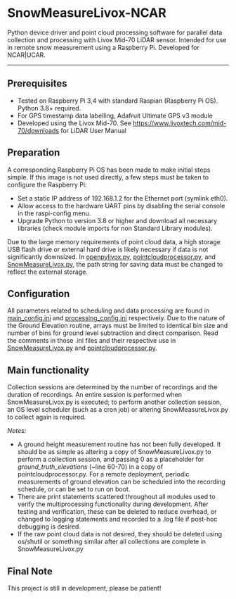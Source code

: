 # SnowMeasureLivox-NCAR
Python device driver and point cloud processing software for parallel data collection and processing with Livox Mid-70 LiDAR sensor. Intended for use in remote snow measurement using a Raspberry Pi. Developed for NCAR|UCAR.

<hr>

## Prerequisites
* Tested on Raspberry Pi 3,4 with standard Raspian (Raspberry Pi OS). Python 3.8+ required.
* For GPS timestamp data labelling, Adafruit Ultimate GPS v3 module
* Developed using the Livox Mid-70. See https://www.livoxtech.com/mid-70/downloads for LiDAR User Manual 

## Preparation
A corresponding Raspberry Pi OS has been made to make initial steps simple. If this image is not used directly, a few steps must be taken to configure the Raspberry Pi:
- Set a static IP address of 192.168.1.2 for the Ethernet port (symlink eth0).
- Allow access to the hardware UART pins by disabling the serial console in the raspi-config menu.
- Upgrade Python to version 3.8 or higher and download all necessary libraries (check module imports for non Standard Library modules).

Due to the large memory requirements of point cloud data, a high storage USB flash drive or external hard drive is likely necessary if data is not significantly downsized. In [openpylivox.py](./src/openpylivox.py), [pointcloudprocessor.py](./src/pointcloudprocessor.py), and [SnowMeasureLivox.py](./SnowMeasureLivox.py), the path string for saving data must be changed to reflect the external storage.

## Configuration
All parameters related to scheduling and data processing are found in [main_config.ini](./config/main_config.ini) and [processing_config.ini](./config/processing_config.ini) respectively. Due to the nature of the Ground Elevation routine, arrays must be limited to identical bin size and number of bins for ground level subtraction and direct comparison. Read the comments in those .ini files and their respective use in [SnowMeasureLivox.py](./SnowMeasureLivox.py) and
[pointcloudprocessor.py](./src/pointcloudprocessor.py).

## Main functionality
Collection sessions are determined by the number of recordings and the duration of recordings. An entire session is performed when SnowMeasureLivox.py is executed; to perform another collection session, an OS level scheduler (such as a cron job) or altering SnowMeasureLivox.py to collect again is required.

*Notes:*
- A ground height measurement routine has not been fully developed. It should be as simple as altering a copy of SnowMeasureLivox.py to perform a collection session, and passing 0 as a placeholder for *ground_truth_elevations* (~line 60-70) in a copy of pointcloudprocessor.py. For a remote deployment, periodic measurements of ground elevation can be scheduled into the recording schedule, or can be set to run on boot.
- There are print statements scattered throughout all modules used to verify the multiprocessing functionality during development. After testing and verification, these can be deleted to reduce overhead, or changed to logging statements and recorded to a .log file if post-hoc debugging is desired.
- If the raw point cloud data is not desired, they should be deleted using os/shutil or something similar after all collections are complete in SnowMeasureLivox.py

## Final Note
This project is still in development, please be patient!
